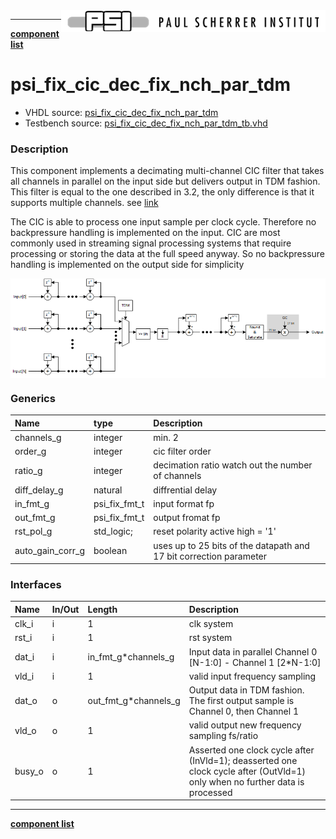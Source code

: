 <img align="right" src="../doc/psi_logo.png">

***

[**component list**](index.md)

# psi_fix_cic_dec_fix_nch_par_tdm
 - VHDL source: [psi_fix_cic_dec_fix_nch_par_tdm](../hdl/psi_fix_cic_dec_fix_nch_par_tdm.vhd)
 - Testbench source: [psi_fix_cic_dec_fix_nch_par_tdm_tb.vhd](../testbench/psi_fix_cic_dec_fix_nch_par_tdm_tb/psi_fix_cic_dec_fix_nch_par_tdm_tb.vhd)

### Description

This component implements a decimating multi-channel CIC filter that takes all channels in parallel on the input side but delivers output in TDM fashion.
This filter is equal to the one described in 3.2, the only difference is that it supports multiple channels. see [link](psi_fix_cic_dec_fix_1ch.md)

The CIC is able to process one input sample per clock cycle. Therefore no backpressure handling is implemented on the input.
CIC are most commonly used in streaming signal processing systems that require processing or storing the data at the full speed anyway. So no backpressure handling is implemented on the output side for simplicity

<img align="center" src="psi_fix_cic_dec_fix_nch_par_tdm.png">


### Generics
| Name             | type          | Description                                                        |
|:-----------------|:--------------|:-------------------------------------------------------------------|
| channels_g       | integer       | min. 2                                                             |
| order_g          | integer       | cic filter order                                                   |
| ratio_g          | integer       | decimation ratio watch out the number of channels                  |
| diff_delay_g     | natural       | diffrential delay                                                  |
| in_fmt_g         | psi_fix_fmt_t | input format fp                                                    |
| out_fmt_g        | psi_fix_fmt_t | output fromat fp                                                   |
| rst_pol_g        | std_logic;    | reset polarity active high = '1'                                   |
| auto_gain_corr_g | boolean       | uses up to 25 bits of the datapath and 17 bit correction parameter |

### Interfaces
| Name   | In/Out   | Length     | Description                                  |
|:-------|:---------|:-----------|:---------------------------------------------|
| clk_i  | i        | 1          | clk system                                   |
| rst_i  | i        | 1          | rst system                                   |
| dat_i  | i        | in_fmt_g*channels_g   | Input data in parallel Channel 0 [N-1:0] - Channel 1 [2*N-1:0]                                  |
| vld_i  | i        | 1          | valid input frequency sampling               |
| dat_o  | o        | out_fmt_g*channels_g  | Output data in TDM fashion. The first output sample is Channel 0, then Channel 1     |
| vld_o  | o        | 1          | valid output new frequency sampling fs/ratio |
| busy_o | o        | 1          | Asserted one clock cycle after (InVld=1); deasserted one clock cycle after (OutVld=1) only when no further data is processed     |

---
[**component list**](index.md)
